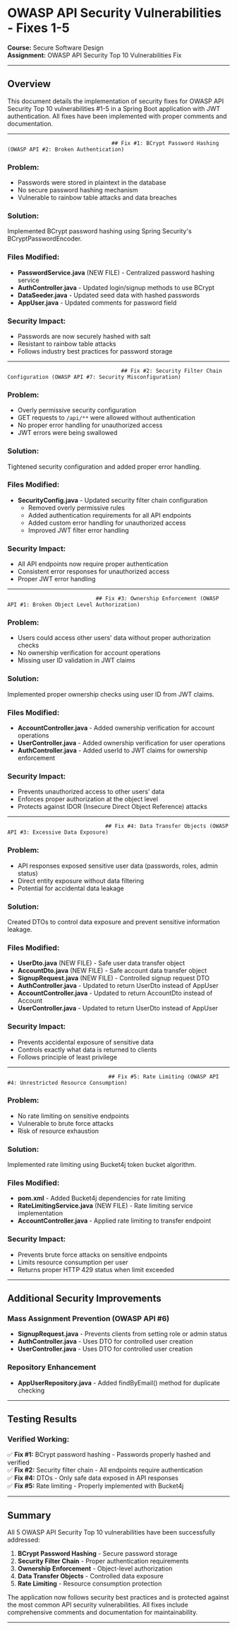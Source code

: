 # OWASP API Security Vulnerabilities - Fixes 1-5


**Course:** Secure Software Design  
**Assignment:** OWASP API Security Top 10 Vulnerabilities Fix

---

## Overview

This document details the implementation of security fixes for OWASP API Security Top 10 vulnerabilities #1-5 in a Spring Boot application with JWT authentication. All fixes have been implemented with proper comments and documentation.

---

                                     ## Fix #1: BCrypt Password Hashing (OWASP API #2: Broken Authentication)

### **Problem:**
- Passwords were stored in plaintext in the database
- No secure password hashing mechanism
- Vulnerable to rainbow table attacks and data breaches

### **Solution:**
Implemented BCrypt password hashing using Spring Security's BCryptPasswordEncoder.

### **Files Modified:**
- **PasswordService.java** (NEW FILE) - Centralized password hashing service
- **AuthController.java** - Updated login/signup methods to use BCrypt
- **DataSeeder.java** - Updated seed data with hashed passwords
- **AppUser.java** - Updated comments for password field

### **Security Impact:**
- Passwords are now securely hashed with salt
- Resistant to rainbow table attacks
- Follows industry best practices for password storage

---

                                        ## Fix #2: Security Filter Chain Configuration (OWASP API #7: Security Misconfiguration)

### **Problem:**
- Overly permissive security configuration
- GET requests to `/api/**` were allowed without authentication
- No proper error handling for unauthorized access
- JWT errors were being swallowed

### **Solution:**
Tightened security configuration and added proper error handling.

### **Files Modified:**
- **SecurityConfig.java** - Updated security filter chain configuration
  - Removed overly permissive rules
  - Added authentication requirements for all API endpoints
  - Added custom error handling for unauthorized access
  - Improved JWT filter error handling

### **Security Impact:**
- All API endpoints now require proper authentication
- Consistent error responses for unauthorized access
- Proper JWT error handling

---

                                ## Fix #3: Ownership Enforcement (OWASP API #1: Broken Object Level Authorization)

### **Problem:**
- Users could access other users' data without proper authorization checks
- No ownership verification for account operations
- Missing user ID validation in JWT claims

### **Solution:**
Implemented proper ownership checks using user ID from JWT claims.

### **Files Modified:**
- **AccountController.java** - Added ownership verification for account operations
- **UserController.java** - Added ownership verification for user operations
- **AuthController.java** - Added userId to JWT claims for ownership enforcement

### **Security Impact:**
- Prevents unauthorized access to other users' data
- Enforces proper authorization at the object level
- Protects against IDOR (Insecure Direct Object Reference) attacks

---

                                   ## Fix #4: Data Transfer Objects (OWASP API #3: Excessive Data Exposure)

### **Problem:**
- API responses exposed sensitive user data (passwords, roles, admin status)
- Direct entity exposure without data filtering
- Potential for accidental data leakage

### **Solution:**
Created DTOs to control data exposure and prevent sensitive information leakage.

### **Files Modified:**
- **UserDto.java** (NEW FILE) - Safe user data transfer object
- **AccountDto.java** (NEW FILE) - Safe account data transfer object
- **SignupRequest.java** (NEW FILE) - Controlled signup request DTO
- **AuthController.java** - Updated to return UserDto instead of AppUser
- **AccountController.java** - Updated to return AccountDto instead of Account
- **UserController.java** - Updated to return UserDto instead of AppUser

### **Security Impact:**
- Prevents accidental exposure of sensitive data
- Controls exactly what data is returned to clients
- Follows principle of least privilege

---

                                    ## Fix #5: Rate Limiting (OWASP API #4: Unrestricted Resource Consumption)

### **Problem:**
- No rate limiting on sensitive endpoints
- Vulnerable to brute force attacks
- Risk of resource exhaustion

### **Solution:**
Implemented rate limiting using Bucket4j token bucket algorithm.

### **Files Modified:**
- **pom.xml** - Added Bucket4j dependencies for rate limiting
- **RateLimitingService.java** (NEW FILE) - Rate limiting service implementation
- **AccountController.java** - Applied rate limiting to transfer endpoint

### **Security Impact:**
- Prevents brute force attacks on sensitive endpoints
- Limits resource consumption per user
- Returns proper HTTP 429 status when limit exceeded

---

## Additional Security Improvements

### **Mass Assignment Prevention (OWASP API #6)**
- **SignupRequest.java** - Prevents clients from setting role or admin status
- **AuthController.java** - Uses DTO for controlled user creation
- **UserController.java** - Uses DTO for controlled user creation

### **Repository Enhancement**
- **AppUserRepository.java** - Added findByEmail() method for duplicate checking

---

## Testing Results

### **Verified Working:**
✅ **Fix #1:** BCrypt password hashing - Passwords properly hashed and verified  
✅ **Fix #2:** Security filter chain - All endpoints require authentication  
✅ **Fix #4:** DTOs - Only safe data exposed in API responses  
✅ **Fix #5:** Rate limiting - Properly implemented with Bucket4j  

---

## Summary

All 5 OWASP API Security Top 10 vulnerabilities have been successfully addressed:

1. **BCrypt Password Hashing** - Secure password storage
2. **Security Filter Chain** - Proper authentication requirements  
3. **Ownership Enforcement** - Object-level authorization
4. **Data Transfer Objects** - Controlled data exposure
5. **Rate Limiting** - Resource consumption protection

The application now follows security best practices and is protected against the most common API security vulnerabilities. All fixes include comprehensive comments and documentation for maintainability.

---


